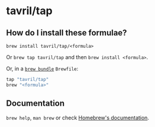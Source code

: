 # tavril/tap

## How do I install these formulae?

`brew install tavril/tap/<formula>`

Or `brew tap tavril/tap` and then `brew install <formula>`.

Or, in a [`brew bundle`](https://github.com/Homebrew/homebrew-bundle) `Brewfile`:

```ruby
tap "tavril/tap"
brew "<formula>"
```

## Documentation

`brew help`, `man brew` or check [Homebrew's documentation](https://docs.brew.sh).
